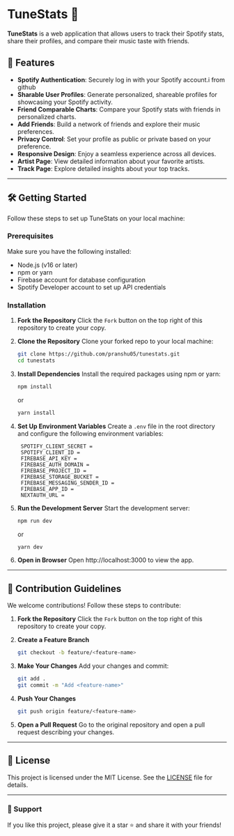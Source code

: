 # TuneStats 🎵

**TuneStats** is a web application that allows users to track their Spotify stats, share their profiles, and compare their music taste with friends.

## 🚀 Features

- **Spotify Authentication**: Securely log in with your Spotify account.i from github
- **Sharable User Profiles**: Generate personalized, shareable profiles for showcasing your Spotify activity.
- **Friend Comparable Charts**: Compare your Spotify stats with friends in personalized charts.
- **Add Friends**: Build a network of friends and explore their music preferences.
- **Privacy Control**: Set your profile as public or private based on your preference.
- **Responsive Design**: Enjoy a seamless experience across all devices.
- **Artist Page**: View detailed information about your favorite artists.
- **Track Page**: Explore detailed insights about your top tracks.

---

## 🛠️ Getting Started

Follow these steps to set up TuneStats on your local machine:

### Prerequisites

Make sure you have the following installed:
- Node.js (v16 or later)
- npm or yarn
- Firebase account for database configuration
- Spotify Developer account to set up API credentials

### Installation

1. **Fork the Repository**
   Click the `Fork` button on the top right of this repository to create your copy.

2. **Clone the Repository**
   Clone your forked repo to your local machine:
   ```bash
   git clone https://github.com/pranshu05/tunestats.git
   cd tunestats
   ```

3. **Install Dependencies**
   Install the required packages using npm or yarn:
   ```bash
   npm install
   ```
   or
   ```bash
   yarn install
   ```

4. **Set Up Environment Variables**
   Create a `.env` file in the root directory and configure the following environment variables:
   ```env
    SPOTIFY_CLIENT_SECRET = 
    SPOTIFY_CLIENT_ID = 
    FIREBASE_API_KEY = 
    FIREBASE_AUTH_DOMAIN = 
    FIREBASE_PROJECT_ID = 
    FIREBASE_STORAGE_BUCKET = 
    FIREBASE_MESSAGING_SENDER_ID = 
    FIREBASE_APP_ID = 
    NEXTAUTH_URL = 
   ```

5. **Run the Development Server**
   Start the development server:
   ```bash
   npm run dev
   ```
   or
   ```bash
   yarn dev
   ```

6. **Open in Browser**
   Open http://localhost:3000 to view the app.

---

## 🤝 Contribution Guidelines

We welcome contributions! Follow these steps to contribute:

1. **Fork the Repository**
   Click the `Fork` button on the top right of this repository to create your copy.

2. **Create a Feature Branch**
   ```bash
   git checkout -b feature/<feature-name>
   ```

3. **Make Your Changes**
   Add your changes and commit:
   ```bash
   git add .
   git commit -m "Add <feature-name>"
   ```

4. **Push Your Changes**
   ```bash
   git push origin feature/<feature-name>
   ```

5. **Open a Pull Request**
   Go to the original repository and open a pull request describing your changes.

---

## 📝 License

This project is licensed under the MIT License. See the [LICENSE](LICENSE) file for details.

---

### 🌟 Support

If you like this project, please give it a star ⭐ and share it with your friends!
